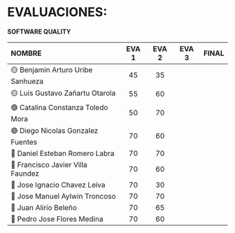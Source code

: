 # EVALUACIONES: 
**SOFTWARE QUALITY**

| NOMBRE | EVA 1 | EVA 2 | EVA 3 | FINAL |
|:-------|:------:|:------:|:------:|:-----:|
| 🟡 Benjamin Arturo Uribe Sanhueza |45|35|
| 🟡 Luis Gustavo Zañartu Otarola   |55|60|
| 🟢 Catalina Constanza Toledo Mora |50|70|
| 🟢 Diego Nicolas Gonzalez Fuentes |70|60|
| 🔴 Daniel Esteban Romero Labra    |70|70|
| 🔴 Francisco Javier Villa Faundez |70|60|
| 🔴 Jose Ignacio Chavez Leiva      |70|30|
| 🔵 Jose Manuel Aylwin Troncoso    |70|70|
| 🔵 Juan Alirio Beleño             |70|65|
| 🔵 Pedro Jose Flores Medina       |70|60|










